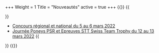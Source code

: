 +++
Weight = 1
Title = "Nouveautés"
active = true
+++
{{<miniposts>}}
{{<article>}}
- [Concours régional et national du 5 au 6 mars 2022](/concours/2022/2022-03-05/)
- [Journée Poneys PSR et Epreuves STT Swiss Team Trophy du 12 au 13 mars 2022](/concours/2022/2022-03-12/)
{{</article>}}
{{</miniposts>}}
